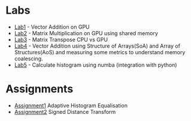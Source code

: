 # Labs
- [Lab1](./Labs/lab1) - Vector Addition on GPU
- [Lab2](./Labs/lab2) - Matrix Multiplication on GPU using shared memory
- [Lab3](./Labs/lab3) - Matrix Transpose CPU vs GPU
- [Lab4](./Labs/lab4) - Vector Addition using Structure of Arrays(SoA) and
Array of Structures(AoS) and measuring some metrics to understand memory
coalescing.
- [Lab5](./Labs/lab5) - Calculate histogram using numba (integration with python)


# Assignments
- [Assignment1](./Assignments/Assignment1) Adaptive Histogram Equalisation
- [Assignment2](./Assignments/Assignment2) Signed Distance Transform
